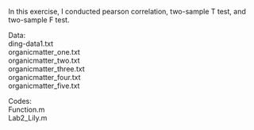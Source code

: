 In this exercise, I conducted pearson correlation, two-sample T test, and two-sample F test.

Data: <br>
ding-data1.txt <br>
organicmatter_one.txt <br>
organicmatter_two.txt <br>
organicmatter_three.txt <br>
organicmatter_four.txt <br>
organicmatter_five.txt <br>

Codes: <br>
Function.m <br>
Lab2_Lily.m <br>
